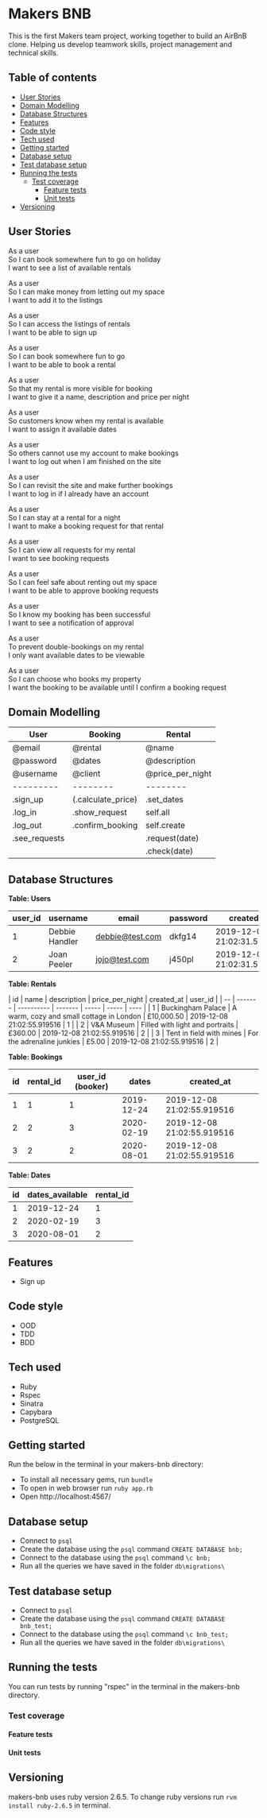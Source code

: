 # Makers BNB

This is the first Makers team project, working together to build an AirBnB clone. Helping us develop teamwork skills, project management and technical skills.

## Table of contents
- [User Stories](#user-stories)
- [Domain Modelling](#domain-modelling)
- [Database Structures](#database-structures)
- [Features](#features)
- [Code style](#code-style)
- [Tech used](#tech-used)
- [Getting started](#getting-started)
- [Database setup](#database-setup)
- [Test database setup](#test-database-setup)
- [Running the tests](#running-the-tests)
  - [Test coverage](#test-coverage)
    - [Feature tests](#feature-tests)
    - [Unit tests](#unit-tests)
- [Versioning](#versioning)  

## User Stories

As a user  
So I can book somewhere fun to go on holiday  
I want to see a list of available rentals    

As a user  
So I can make money from letting out my space  
I want to add it to the listings  

As a user  
So I can access the listings of rentals  
I want to be able to sign up  

As a user  
So I can book somewhere fun to go  
I want to be able to book a rental    

As a user  
So that my rental is more visible for booking  
I want to give it a name, description and price per night  

As a user  
So customers know when my rental is available  
I want to assign it available dates  

As a user  
So others cannot use my account to make bookings  
I want to log out when I am finished on the site  

As a user  
So I can revisit the site and make further bookings  
I want to log in if I already have an account  

As a user  
So I can stay at a rental for a night  
I want to make a booking request for that rental  

As a user  
So I can view all requests for my rental  
I want to see booking requests  

As a user  
So I can feel safe about renting out my space  
I want to be able to approve booking requests  

As a user  
So I know my booking has been successful  
I want to see a notification of approval  

As a user  
To prevent double-bookings on my rental  
I only want available dates to be viewable  

As a user  
So I can choose who books my property  
I want the booking to be available until I confirm a booking request  

## Domain Modelling

| User |Booking | Rental |
| --- | --- | --- |
| @email | @rental | @name |
| @password | @dates |  @description |
| @username | @client | @price_per_night |
| --------- | -------- | -------- |
| .sign_up |(.calculate_price) | .set_dates |
| .log_in | .show_request | self.all |
| .log_out | .confirm_booking | self.create |
| .see_requests | | .request(date) |
|  | | .check(date) |

## Database Structures

**Table: Users**

| user_id | username | email | password | created_at |
| ----- | --------- | ----- | -------- | ---------- |
| 1 | Debbie Handler | debbie@test.com | dkfg14   | 2019-12-08 21:02:31.579223 |
| 2 | Joan Peeler | jojo@test.com   | j450pl   | 2019-12-08 21:02:31.579223 |  

**Table: Rentals**   

| id | name | description | price_per_night | created_at | user_id | 
| -- | ------- | ---------- | ------- | ----- | ----- | ---- |
| 1 | Buckingham Palace | A warm, cozy and small cottage in London | £10,000.50 | 2019-12-08 21:02:55.919516 | 1 |
| 2 | V&A Museum | Filled with light and portraits | £360.00 | 2019-12-08 21:02:55.919516 | 2 |
| 3 | Tent in field with mines | For the adrenaline junkies | £5.00 | 2019-12-08 21:02:55.919516 | 2 |

**Table: Bookings**  

| id | rental_id | user_id (booker) | dates | created_at |
| -- | ------- | ---------- | ------- | ------ |
| 1 | 1 | 1 | 2019-12-24 |  2019-12-08 21:02:55.919516 |
| 2 | 2 | 3 | 2020-02-19 | 2019-12-08 21:02:55.919516 |
| 3 | 2 | 2 | 2020-08-01 | 2019-12-08 21:02:55.919516 |  

**Table: Dates**

| id | dates_available | rental_id |
| -- | ------- | ---- |
| 1 | 2019-12-24 | 1 |
| 2 | 2020-02-19 | 3 |
| 3 | 2020-08-01 | 2 |

## Features  
- Sign up

## Code style
- OOD
- TDD
- BDD

## Tech used
- Ruby  
- Rspec  
- Sinatra  
- Capybara  
- PostgreSQL  

## Getting started

Run the below in the terminal in your makers-bnb directory:
- To install all necessary gems, run ```bundle```
- To open in web browser run ```ruby app.rb```
- Open http://localhost:4567/

## Database setup

- Connect to ```psql```
- Create the database using the ```psql``` command ```CREATE DATABASE bnb;```  
- Connect to the database using the ```psql``` command ```\c bnb;```  
- Run all the queries we have saved in the folder ```db\migrations\```  

## Test database setup

- Connect to ```psql```
- Create the database using the ```psql``` command ```CREATE DATABASE bnb_test;```  
- Connect to the database using the ```psql``` command ```\c bnb_test;```  
- Run all the queries we have saved in the folder ```db\migrations\```  

## Running the tests  

You can run tests by running "rspec" in the terminal in the makers-bnb directory.

### Test coverage  
#### Feature tests
#### Unit tests

## Versioning
makers-bnb uses ruby version 2.6.5. To change ruby versions run
```rvm install ruby-2.6.5``` in terminal.
